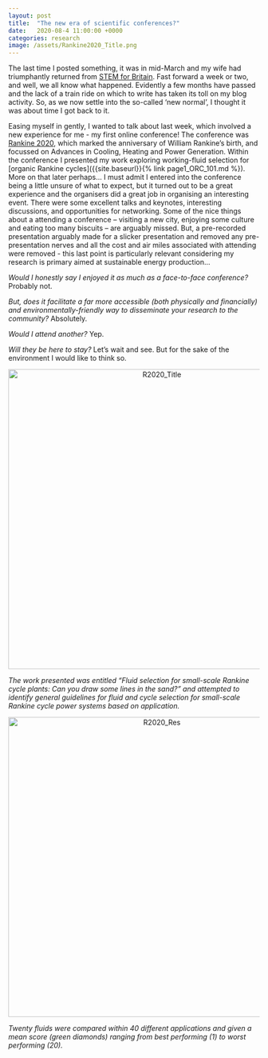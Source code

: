 ```yaml
---
layout: post
title:  "The new era of scientific conferences?"
date:   2020-08-4 11:00:00 +0000
categories: research
image: /assets/Rankine2020_Title.png
---
```

The last time I posted something, it was in mid-March and my wife had triumphantly returned from [STEM for Britain](https://martintwhite.github.io/research/2020/03/13/STEM_Britain.html). Fast forward a week or two, and well, we all know what happened. Evidently a few months have passed and the lack of a train ride on which to write has taken its toll on my blog activity. So, as we now settle into the so-called ‘new normal’, I thought it was about time I got back to it.


Easing myself in gently, I wanted to talk about last week, which involved a new experience for me - my first online conference! The conference was [Rankine 2020](https://ior.org.uk/events/rankine2020), which marked the anniversary of William Rankine’s birth, and focussed on Advances in Cooling, Heating and Power Generation. Within the conference I presented my work exploring working-fluid selection for [organic Rankine cycles]({{site.baseurl}}{% link page1_ORC_101.md %}). More on that later perhaps...
I must admit I entered into the conference being a little unsure of what to expect, but it turned out to be a great experience and the organisers did a great job in organising an interesting event. There were some excellent talks and keynotes, interesting discussions, and opportunities for networking. Some of the nice things about a attending a conference – visiting a new city, enjoying some culture and eating too many biscuits – are arguably missed. But, a pre-recorded presentation arguably made for a slicker presentation and removed any pre-presentation nerves and all the cost and air miles associated with attending were removed - this last point is particularly relevant considering my research is primary aimed at sustainable energy production...


*Would I honestly say I enjoyed it as much as a face-to-face conference?*
Probably not.


*But, does it facilitate a far more accessible (both physically and financially) and environmentally-friendly way to disseminate your research to the community?*
Absolutely.


*Would I attend another?*
Yep.


*Will they be here to stay?*
Let’s wait and see. But for the sake of the environment I would like to think so.


<div style="text-align:center">
	<img src="{{site.baseurl}}/assets/Rankine2020_Title.png" alt="R2020_Title" style="width:600px;" />
</div>

*The work presented was entitled “Fluid selection for small-scale Rankine cycle plants: Can you draw some lines in the sand?” and attempted to identify general guidelines for fluid and cycle selection for small-scale Rankine cycle power systems based on application.*


<div style="text-align:center">
	<img src="{{site.baseurl}}/assets/Rankine2020_Results.png" alt="R2020_Res" style="width:600px;" />
</div>

*Twenty fluids were compared within 40 different applications and given a mean score (green diamonds) ranging from best performing (1) to worst performing (20).*